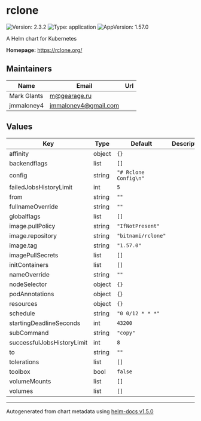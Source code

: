 # rclone

![Version: 2.3.2](https://img.shields.io/badge/Version-2.3.2-informational?style=flat-square) ![Type: application](https://img.shields.io/badge/Type-application-informational?style=flat-square) ![AppVersion: 1.57.0](https://img.shields.io/badge/AppVersion-1.57.0-informational?style=flat-square)

A Helm chart for Kubernetes

**Homepage:** <https://rclone.org/>

## Maintainers

| Name | Email | Url |
| ---- | ------ | --- |
| Mark Glants | m@gearage.ru |  |
| jmmaloney4 | jmmaloney4@gmail.com |  |

## Values

| Key | Type | Default | Description |
|-----|------|---------|-------------|
| affinity | object | `{}` |  |
| backendflags | list | `[]` |  |
| config | string | `"# Rclone Config\n"` |  |
| failedJobsHistoryLimit | int | `5` |  |
| from | string | `""` |  |
| fullnameOverride | string | `""` |  |
| globalflags | list | `[]` |  |
| image.pullPolicy | string | `"IfNotPresent"` |  |
| image.repository | string | `"bitnami/rclone"` |  |
| image.tag | string | `"1.57.0"` |  |
| imagePullSecrets | list | `[]` |  |
| initContainers | list | `[]` |  |
| nameOverride | string | `""` |  |
| nodeSelector | object | `{}` |  |
| podAnnotations | object | `{}` |  |
| resources | object | `{}` |  |
| schedule | string | `"0 0/12 * * *"` |  |
| startingDeadlineSeconds | int | `43200` |  |
| subCommand | string | `"copy"` |  |
| successfulJobsHistoryLimit | int | `8` |  |
| to | string | `""` |  |
| tolerations | list | `[]` |  |
| toolbox | bool | `false` |  |
| volumeMounts | list | `[]` |  |
| volumes | list | `[]` |  |

----------------------------------------------
Autogenerated from chart metadata using [helm-docs v1.5.0](https://github.com/norwoodj/helm-docs/releases/v1.5.0)
